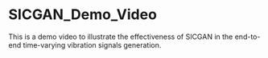 # SICGAN_Demo_Video
This is a demo video to illustrate the effectiveness of SICGAN in the end-to-end time-varying vibration signals generation.
